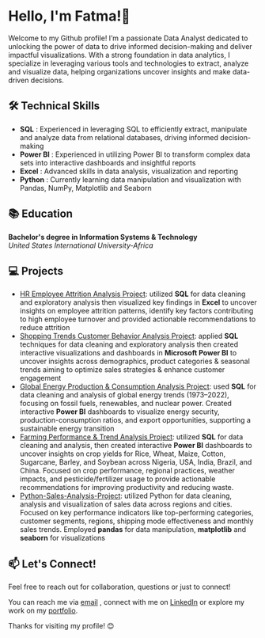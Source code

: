 # Hello, I'm Fatma!👋
Welcome to my Github profile! I’m a passionate Data Analyst dedicated to unlocking the power of data to drive informed decision-making and deliver impactful visualizations. With a strong foundation in data analytics, I specialize in leveraging various tools and technologies to extract, analyze and visualize data, helping organizations uncover insights and make data-driven decisions.

## 🛠 Technical Skills
- **SQL** : Experienced in leveraging SQL to efficiently extract, manipulate and analyze data from relational databases, driving informed decision-making
- **Power BI** : Experienced in utilizing Power BI to transform complex data sets into interactive dashboards and insightful reports
- **Excel** : Advanced skills in data analysis, visualization and reporting
- **Python** : Currently learning data manipulation and visualization with Pandas, NumPy, Matplotlib and Seaborn

## 📚 Education
**Bachelor's degree in Information Systems & Technology**  
*United States International University-Africa*

## 💻 Projects
- [HR Employee Attrition Analysis Project](https://github.com/Fatma-Dahir/HR-Employee-Attrition-Analysis-Project): utilized **SQL** for data cleaning and exploratory analysis then visualized key findings in **Excel** to uncover insights on employee attrition patterns, identify key factors contributing to high employee turnover and provided actionable recommendations to reduce attrition
- [Shopping Trends Customer Behavior Analysis Project](https://github.com/Fatma-Dahir/Shopping-Trends-Customer-Behavior-Analysis-Project): applied **SQL** techniques for data cleaning and exploratory analysis then created interactive visualizations and dashboards in **Microsoft Power BI** to uncover insights across demographics, product categories & seasonal trends aiming to optimize sales strategies & enhance customer engagement
- [Global Energy Production & Consumption Analysis Project](https://github.com/Fatma-Dahir/Global-Energy-Production-Consumption-Analysis-Project): used **SQL** for data cleaning and analysis of global energy trends (1973–2022), focusing on fossil fuels, renewables, and nuclear power. Created interactive **Power BI** dashboards to visualize energy security, production-consumption ratios, and export opportunities, supporting a sustainable energy transition
- [Farming Performance & Trend Analysis Project](https://github.com/Fatma-Dahir/Farming-Performance-Trend-Analysis-Project): utilized **SQL** for data cleaning and analysis, then created interactive **Power BI** dashboards to uncover insights on crop yields for Rice, Wheat, Maize, Cotton, Sugarcane, Barley, and Soybean across Nigeria, USA, India, Brazil, and China. Focused on crop performance, regional practices, weather impacts, and pesticide/fertilizer usage to provide actionable recommendations for improving productivity and reducing waste.
- [Python-Sales-Analysis-Project](https://github.com/Fatma-Dahir/Python-Sales-Analysis): utilized Python for data cleaning, analysis and visualization of sales data across regions and cities. Focused on key performance indicators like top-performing categories, customer segments, regions, shipping mode effectiveness and monthly sales trends. Employed **pandas** for data manipulation, **matplotlib** and **seaborn** for visualizations
## 📫 Let's Connect!
Feel free to reach out for collaboration, questions or just to connect!

You can reach me via [email](mailto:fatmadahir23@gmail.com) , connect with me on [LinkedIn](https://www.linkedin.com/in/fatma-dahir) or explore my work on my [portfolio](https://www.datascienceportfol.io/fatmadahir23).

Thanks for visiting my profile! 😊
